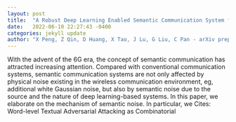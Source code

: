 ```yaml
---
layout: post
title:  "A Robust Deep Learning Enabled Semantic Communication System for Text"
date:   2022-06-10 22:27:43 -0400
categories: jekyll update
author: "X Peng, Z Qin, D Huang, X Tao, J Lu, G Liu, C Pan - arXiv preprint arXiv:2206.02596, 2022"
---
```

With the advent of the 6G era, the concept of semantic communication has attracted increasing attention. Compared with conventional communication systems, semantic communication systems are not only affected by physical noise existing in the wireless communication environment, eg, additional white Gaussian noise, but also by semantic noise due to the source and the nature of deep learning-based systems. In this paper, we elaborate on the mechanism of semantic noise. In particular, we 
Cites: Word-level Textual Adversarial Attacking as Combinatorial